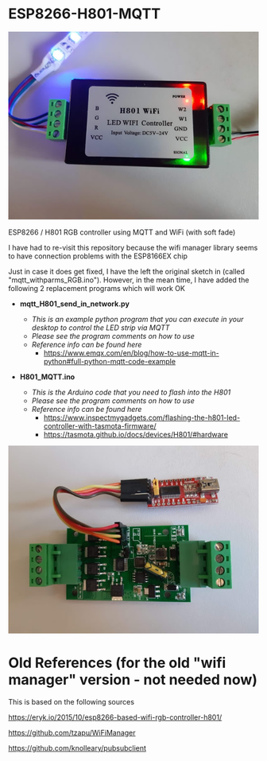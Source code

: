 # ESP8266-H801-MQTT

<img src="h801.jpg" alt="H801 Controller"/>

ESP8266 / H801 RGB controller using MQTT and WiFi (with soft fade)  

I have had to re-visit this repository because the wifi manager library seems to have connection problems with the ESP8166EX chip

Just in case it does get fixed, I have the left the original sketch in (called "mqtt_withparms_RGB.ino"). However, in the mean time, I have added the following 2 replacement programs which will work OK
 - __mqtt_H801_send_in_network.py__ 
   - _This is an example python program that you can execute in your desktop to control the LED strip via MQTT_
   - _Please see the program comments on how to use_
   - _Reference info can be found here_
     - https://www.emqx.com/en/blog/how-to-use-mqtt-in-python#full-python-mqtt-code-example
     
   
 - __H801_MQTT.ino__ 
   - _This is the Arduino code that you need to flash into the H801_
   - _Please see the program comments on how to use_
   - _Reference info can be found here_
     - https://www.inspectmygadgets.com/flashing-the-h801-led-controller-with-tasmota-firmware/
     - https://tasmota.github.io/docs/devices/H801/#hardware
       

<img src="h801-with-program-header.jpg" alt="H801 PCB"/>


# Old References (for the old "wifi manager" version - not needed now)
This is based on the following sources

https://eryk.io/2015/10/esp8266-based-wifi-rgb-controller-h801/

https://github.com/tzapu/WiFiManager

https://github.com/knolleary/pubsubclient
